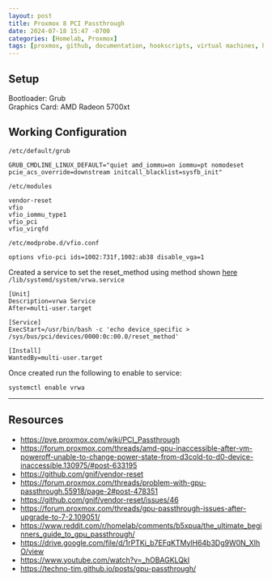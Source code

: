 ```yaml
---
layout: post
title: Proxmox 8 PCI Passthrough
date: 2024-07-18 15:47 -0700
categories: [Homelab, Proxmox]
tags: [proxmox, github, documentation, hookscripts, virtual machines, homelab]
---
```





## Setup
Bootloader: Grub\
Graphics Card: AMD Radeon 5700xt 
<!-- ## Attempts
```/etc/default/grub``` 
```
GRUB_CMDLINE_LINUX_DEFAULT="quiet amd_iommu=on iommu=pt pcie_acs_override=downstream,multifunction nofb nomodeset video=vesafb:off,efifb:off"
```
## Issues -->

## Working Configuration

```/etc/default/grub``` 
```
GRUB_CMDLINE_LINUX_DEFAULT="quiet amd_iommu=on iommu=pt nomodeset pcie_acs_override=downstream initcall_blacklist=sysfb_init"
``` 

```/etc/modules```
```
vendor-reset
vfio
vfio_iommu_type1
vfio_pci
vfio_virqfd
```

```/etc/modprobe.d/vfio.conf```
```
options vfio-pci ids=1002:731f,1002:ab38 disable_vga=1
```

Created a service to set the reset_method using method shown [here](https://github.com/gnif/vendor-reset/issues/46)
``` /lib/systemd/system/vrwa.service```
```
[Unit]
Description=vrwa Service
After=multi-user.target

[Service]
ExecStart=/usr/bin/bash -c 'echo device_specific > /sys/bus/pci/devices/0000:0c:00.0/reset_method'

[Install]
WantedBy=multi-user.target
```
Once created run the following to enable to service:
```shell
systemctl enable vrwa
```
***
## Resources

* https://pve.proxmox.com/wiki/PCI_Passthrough
* https://forum.proxmox.com/threads/amd-gpu-inaccessible-after-vm-poweroff-unable-to-change-power-state-from-d3cold-to-d0-device-inaccessible.130975/#post-633195
* https://github.com/gnif/vendor-reset
* https://forum.proxmox.com/threads/problem-with-gpu-passthrough.55918/page-2#post-478351
* https://github.com/gnif/vendor-reset/issues/46
* https://forum.proxmox.com/threads/gpu-passthrough-issues-after-upgrade-to-7-2.109051/
* https://www.reddit.com/r/homelab/comments/b5xpua/the_ultimate_beginners_guide_to_gpu_passthrough/
* https://drive.google.com/file/d/1rPTKi_b7EFqKTMylH64b3Dg9W0N_XIhO/view
* https://www.youtube.com/watch?v=_hOBAGKLQkI
* https://techno-tim.github.io/posts/gpu-passthrough/